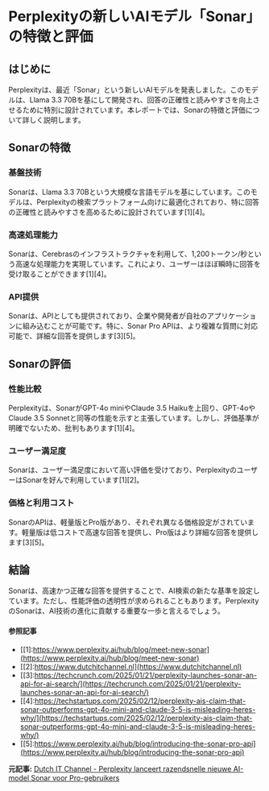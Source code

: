 # Perplexityの新しいAIモデル「Sonar」の特徴と評価

## はじめに

Perplexityは、最近「Sonar」という新しいAIモデルを発表しました。このモデルは、Llama 3.3 70Bを基にして開発され、回答の正確性と読みやすさを向上させるために特別に設計されています。本レポートでは、Sonarの特徴と評価について詳しく説明します。

## Sonarの特徴

### **基盤技術**
Sonarは、Llama 3.3 70Bという大規模な言語モデルを基にしています。このモデルは、Perplexityの検索プラットフォーム向けに最適化されており、特に回答の正確性と読みやすさを高めるために設計されています[1][4]。

### **高速処理能力**
Sonarは、Cerebrasのインフラストラクチャを利用して、1,200トークン/秒という高速な処理能力を実現しています。これにより、ユーザーはほぼ瞬時に回答を受け取ることができます[1][4]。

### **API提供**
Sonarは、APIとしても提供されており、企業や開発者が自社のアプリケーションに組み込むことが可能です。特に、Sonar Pro APIは、より複雑な質問に対応可能で、詳細な回答を提供します[3][5]。

## Sonarの評価

### **性能比較**
Perplexityは、SonarがGPT-4o miniやClaude 3.5 Haikuを上回り、GPT-4oやClaude 3.5 Sonnetと同等の性能を示すと主張しています。しかし、評価基準が明確でないため、批判もあります[1][4]。

### **ユーザー満足度**
Sonarは、ユーザー満足度において高い評価を受けており、PerplexityのユーザーはSonarを好んで利用しています[1][2]。

### **価格と利用コスト**
SonarのAPIは、軽量版とPro版があり、それぞれ異なる価格設定がされています。軽量版は低コストで高速な回答を提供し、Pro版はより詳細な回答を提供します[3][5]。

## 結論

Sonarは、高速かつ正確な回答を提供することで、AI検索の新たな基準を設定しています。ただし、性能評価の透明性が求められることもあります。PerplexityのSonarは、AI技術の進化に貢献する重要な一歩と言えるでしょう。

#### 参照記事
- [[1]:https://www.perplexity.ai/hub/blog/meet-new-sonar](https://www.perplexity.ai/hub/blog/meet-new-sonar)
- [[2]:https://www.dutchitchannel.nl](https://www.dutchitchannel.nl)
- [[3]:https://techcrunch.com/2025/01/21/perplexity-launches-sonar-an-api-for-ai-search/](https://techcrunch.com/2025/01/21/perplexity-launches-sonar-an-api-for-ai-search/)
- [[4]:https://techstartups.com/2025/02/12/perplexity-ais-claim-that-sonar-outperforms-gpt-4o-mini-and-claude-3-5-is-misleading-heres-why/](https://techstartups.com/2025/02/12/perplexity-ais-claim-that-sonar-outperforms-gpt-4o-mini-and-claude-3-5-is-misleading-heres-why/)
- [[5]:https://www.perplexity.ai/hub/blog/introducing-the-sonar-pro-api](https://www.perplexity.ai/hub/blog/introducing-the-sonar-pro-api)


**元記事:** [Dutch IT Channel - Perplexity lanceert razendsnelle nieuwe AI-model Sonar voor Pro-gebruikers](https://www.dutchitchannel.nl/news/593998/perplexity-lanceert-razendsnelle-nieuwe-ai-model-sonar-voor-pro-gebruikers)